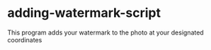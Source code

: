 # adding-watermark-script
This program adds your watermark to the photo at your designated coordinates
